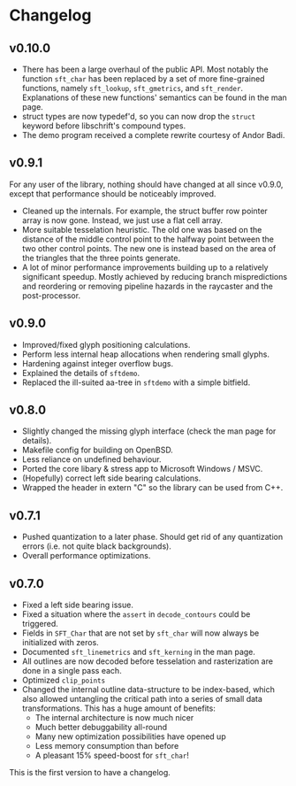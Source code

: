 # Changelog

## v0.10.0
- There has been a large overhaul of the public API.
  Most notably the function `sft_char` has been replaced by a set of more fine-grained functions,
  namely `sft_lookup`, `sft_gmetrics`, and `sft_render`.
  Explanations of these new functions' semantics can be found in the man page.
- struct types are now typedef'd, so you can now drop the `struct` keyword before libschrift's compound types.
- The demo program received a complete rewrite courtesy of Andor Badi.

## v0.9.1
For any user of the library, nothing should have changed at all since v0.9.0, except that
performance should be noticeably improved.

- Cleaned up the internals. For example, the struct buffer row pointer array is now gone.
  Instead, we just use a flat cell array.
- More suitable tesselation heuristic. The old one was based on the distance of the middle
  control point to the halfway point between the two other control points.
  The new one is instead based on the area of the triangles that the three points generate.
- A lot of minor performance improvements building up to a relatively significant speedup.
  Mostly achieved by reducing branch mispredictions and reordering or removing pipeline hazards
  in the raycaster and the post-processor.

## v0.9.0
- Improved/fixed glyph positioning calculations.
- Perform less internal heap allocations when rendering small glyphs.
- Hardening against integer overflow bugs.
- Explained the details of `sftdemo`.
- Replaced the ill-suited aa-tree in `sftdemo` with a simple bitfield.

## v0.8.0
- Slightly changed the missing glyph interface (check the man page for details).
- Makefile config for building on OpenBSD.
- Less reliance on undefined behaviour.
- Ported the core libary & stress app to Microsoft Windows / MSVC.
- (Hopefully) correct left side bearing calculations.
- Wrapped the header in extern "C" so the library can be used from C++.

## v0.7.1
- Pushed quantization to a later phase.
  Should get rid of any quantization errors (i.e. not quite black backgrounds).
- Overall performance optimizations.

## v0.7.0
- Fixed a left side bearing issue.
- Fixed a situation where the `assert` in `decode_contours` could be triggered.
- Fields in `SFT_Char` that are not set by `sft_char` will now always be initialized with zeros.
- Documented `sft_linemetrics` and `sft_kerning` in the man page.
- All outlines are now decoded before tesselation and rasterization are done in a single pass each.
- Optimized `clip_points`
- Changed the internal outline data-structure to be index-based, which also allowed untangling the
  critical path into a series of small data transformations. This has a huge amount of benefits:
  * The internal architecture is now much nicer
  * Much better debuggability all-round
  * Many new optimization possibilities have opened up
  * Less memory consumption than before
  * A pleasant 15% speed-boost for `sft_char`!

This is the first version to have a changelog.
